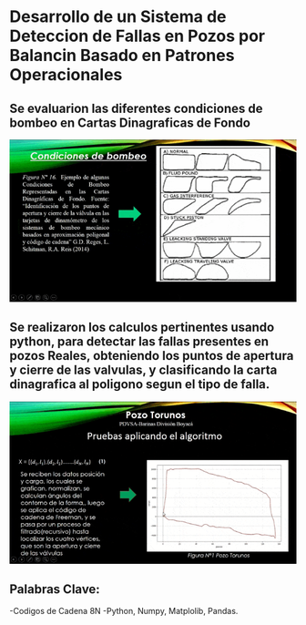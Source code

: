# Desarrollo de un Sistema de Deteccion de Fallas en Pozos por Balancin Basado en Patrones Operacionales
## Se evaluarion las diferentes condiciones de bombeo en Cartas Dinagraficas de Fondo
![](https://github.com/dominapython/Desarrollo-de-un-Sistema-de-Detecci-n-de-Fallas-en-Pozos-por-Balanc-n-Basado-en-Patrones-Operacional/blob/main/2021-09-09%2016-01-27.gif)

## Se realizaron los calculos pertinentes usando python, para detectar las fallas presentes en pozos Reales, obteniendo los puntos de apertura y cierre de las valvulas, y clasificando la carta dinagrafica al poligono segun el tipo de falla.
![](https://github.com/dominapython/Desarrollo-de-un-Sistema-de-Detecci-n-de-Fallas-en-Pozos-por-Balanc-n-Basado-en-Patrones-Operacional/blob/main/2021-09-09%2016-26-53.gif)

## Palabras Clave:
-Codigos de Cadena 8N
-Python, Numpy, Matplolib, Pandas.
